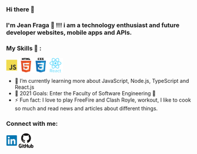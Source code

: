 ### Hi there 👋

### I'm Jean Fraga :small_red_triangle: !!! i am a technology enthusiast and future developer websites, mobile apps and APIs.

### My Skills 🔨 :
  <img align="center" alt="jean-linkedin" height="30" width="30" max-width="100%" src="https://raw.githubusercontent.com/devicons/devicon/master/icons/javascript/javascript-original.svg"/> <img align="center" alt="jean-linkedin" height="40" width="40" max-width="100%" src="https://raw.githubusercontent.com/devicons/devicon/master/icons/html5/html5-original-wordmark.svg"/><img align="center" alt="jean-linkedin" height="40" width="40" max-width="100%" src="https://raw.githubusercontent.com/devicons/devicon/master/icons/css3/css3-original-wordmark.svg"/><img align="center" alt="jean-linkedin" height="40" width="40" max-width="100%" src="https://raw.githubusercontent.com/devicons/devicon/master/icons/react/react-original-wordmark.svg"/>
  

- 🌱 I’m currently learning more about JavaScript, Node.js, TypeScript and React.js 
- 🥅 2021 Goals: Enter the Faculty of Software Engineering :pray:
- ⚡ Fun fact: I love to play FreeFire and Clash Royle, workout, I like to cook so much and read news and articles about different things. 


### Connect with me:  
  [<img align="center" alt="jean-linkedin" height="30" width="30" max-width="100%" src="https://raw.githubusercontent.com/devicons/devicon/master/icons/linkedin/linkedin-original.svg"/>](https://www.linkedin.com/in/jean-fraga-98636720b/)  [<img align="center" alt="jean-linkedin" height="40" width="40" max-width="100%" src="https://raw.githubusercontent.com/devicons/devicon/master/icons/github/github-original-wordmark.svg"/>
  ](https://github.com/Azkabann)

